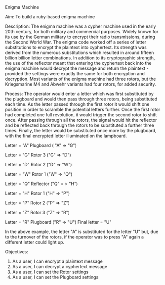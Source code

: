 Enigma Machine

Aim: To build a ruby-based enigma machine

Description: The enigma machine was a cypher machine used in the early 20th century, for both military and commercial purposes. Widely known for its use by the German military to encrypt their radio transmissions, during the Second World War. The enigma code worked off a series of letter substitutions to encrypt the plaintext into cyphertext. Its strength was derived from the numerous substitutions which resulted in around fifteen billion billion letter combinations. In addition to its cryptographic strength, the use of the reflector meant that entering the cyphertext back into the enigma machine would decrypt the message and return the plaintext - provided the settings were exactly the same for both encryption and decryption. Most variants of the enigma machine had three rotors, but the Kriegsmarine M4 and Abwehr variants had four rotors, for added security.

Process: The operator would enter a letter which was first substituted by the plugboard and would then pass through three rotors, being substituted each time. As the letter passed through the first rotor it would shift one position in order to scramble the potential letters further. Once the first rotor had completed one full revolution, it would trigger the second rotor to shift once. After passing through all the rotors, the signal would hit the reflector and be reflected back through the rotors to be substituted a further three times. Finally, the letter would be substituted once more by the plugboard, with the final encrypted letter illuminated on the lampboard.

Letter = "A"
Plugboard ( "A" => "G")

Letter = "G"
Rotor 3 ("G" => "D")

Letter = "D"
Rotor 2 ("D" => "W")

Letter = "W"
Rotor 1 ("W" => "Q")

Letter = "Q"
Reflector ("Q" = > "H")

Letter = "H"
Rotor 1 ("H" => "P")

Letter = "P"
Rotor 2 ("P" => "Z")

Letter = "Z"
Rotor 3 ("Z" => "R")

Letter = "R"
Plugboard ("R" => "U")
Final letter = "U"

In the above example, the letter "A" is substituted for the letter "U" but, due to the turnover of the rotors, if the operator was to press "A" again a different letter could light up.

Objectives:

1) As a user, I can encrypt a plaintext message
2) As a user, I can decrypt a cyphertext message
3) As a user, I can set the Rotor settings
4) As a user, I can set the Plugboard settings
